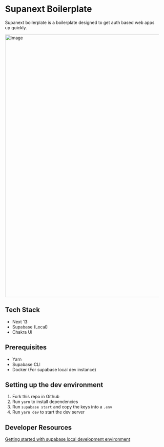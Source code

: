 # Supanext Boilerplate

Supanext boilerplate is a boilerplate designed to get auth based web apps up quickly.

<img width="861" alt="image" src="https://user-images.githubusercontent.com/13270108/229029883-d66573ef-ff8b-4112-a780-2d0ae23eefd6.png">

## Tech Stack

- Next 13
- Supabase (Local)
- Chakra UI

## Prerequisites

- Yarn
- Supabase CLI
- Docker (For supabase local dev instance)

## Setting up the dev environment

1. Fork this repo in Github
2. Run `yarn` to install dependencies
3. Run `supabase start` and copy the keys into a `.env`
4. Run `yarn dev` to start the dev server

## Developer Resources

[Getting started with supabase local development environment](https://supabase.com/docs/guides/cli/local-development)
